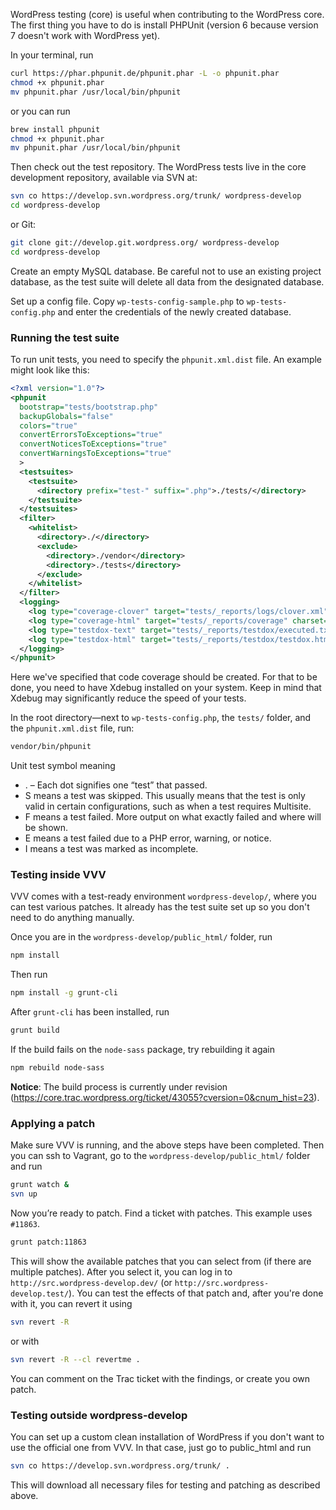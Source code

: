 WordPress testing (core) is useful when contributing to the WordPress core. The first thing you have to do is install PHPUnit (version 6 because version 7 doesn't work with WordPress yet).

In your terminal, run

```bash
curl https://phar.phpunit.de/phpunit.phar -L -o phpunit.phar
chmod +x phpunit.phar
mv phpunit.phar /usr/local/bin/phpunit
```

or you can run

```bash
brew install phpunit
chmod +x phpunit.phar
mv phpunit.phar /usr/local/bin/phpunit
```

Then check out the test repository. The WordPress tests live in the core development repository, available via SVN at:

```bash
svn co https://develop.svn.wordpress.org/trunk/ wordpress-develop
cd wordpress-develop
```

or Git:

```bash
git clone git://develop.git.wordpress.org/ wordpress-develop
cd wordpress-develop
```

Create an empty MySQL database. Be careful not to use an existing project database, as the test suite will delete all data from the designated database.

Set up a config file. Copy `wp-tests-config-sample.php` to `wp-tests-config.php` and enter the credentials of the newly created database.

### Running the test suite

To run unit tests, you need to specify the `phpunit.xml.dist` file. An example might look like this:

```xml
<?xml version="1.0"?>
<phpunit
  bootstrap="tests/bootstrap.php"
  backupGlobals="false"
  colors="true"
  convertErrorsToExceptions="true"
  convertNoticesToExceptions="true"
  convertWarningsToExceptions="true"
  >
  <testsuites>
    <testsuite>
      <directory prefix="test-" suffix=".php">./tests/</directory>
    </testsuite>
  </testsuites>
  <filter>
    <whitelist>
      <directory>./</directory>
      <exclude>
        <directory>./vendor</directory>
        <directory>./tests</directory>
      </exclude>
    </whitelist>
  </filter>
  <logging>
    <log type="coverage-clover" target="tests/_reports/logs/clover.xml"/>
    <log type="coverage-html" target="tests/_reports/coverage" charset="UTF-8" yui="true" highlight="true" lowUpperBound="35" highLowerBound="70" />
    <log type="testdox-text" target="tests/_reports/testdox/executed.txt"/>
    <log type="testdox-html" target="tests/_reports/testdox/testdox.html" />
  </logging>
</phpunit>
```

Here we've specified that code coverage should be created. For that to be done, you need to have Xdebug installed on your system. Keep in mind that Xdebug may significantly reduce the speed of your tests.

In the root directory—next to `wp-tests-config.php`, the `tests/` folder, and the `phpunit.xml.dist` file, run:

```bash
vendor/bin/phpunit
```

Unit test symbol meaning

* . – Each dot signifies one “test” that passed.
* S means a test was skipped. This usually means that the test is only valid in certain configurations, such as when a test requires Multisite.
* F means a test failed. More output on what exactly failed and where will be shown.
* E means a test failed due to a PHP error, warning, or notice.
* I means a test was marked as incomplete.

### Testing inside VVV

VVV comes with a test-ready environment `wordpress-develop/`, where you can test various patches. It already has the test suite set up so you don't need to do anything manually.

Once you are in the `wordpress-develop/public_html/` folder, run

```bash
npm install
```

Then run

```bash
npm install -g grunt-cli
```

After `grunt-cli` has been installed, run

```bash
grunt build
```

If the build fails on the `node-sass` package, try rebuilding it again

```bash
npm rebuild node-sass
```

**Notice**: The build process is currently under revision (https://core.trac.wordpress.org/ticket/43055?cversion=0&cnum_hist=23).

### Applying a patch

Make sure VVV is running, and the above steps have been completed. Then you can ssh to Vagrant, go to the `wordpress-develop/public_html/` folder and run

```bash
grunt watch &
svn up
```

Now you’re ready to patch. Find a ticket with patches. This example uses `#11863`.

```bash
grunt patch:11863
```

This will show the available patches that you can select from (if there are multiple patches). After you select it, you can log in to `http://src.wordpress-develop.dev/` (or `http://src.wordpress-develop.test/`). You can test the effects of that patch and, after you're done with it, you can revert it using

```bash
svn revert -R
```

or with

```bash
svn revert -R --cl revertme .
```

You can comment on the Trac ticket with the findings, or create you own patch.

### Testing outside wordpress-develop

You can set up a custom clean installation of WordPress if you don't want to use the official one from VVV.
In that case, just go to public_html and run

```bash
svn co https://develop.svn.wordpress.org/trunk/ .
```

This will download all necessary files for testing and patching as described above.
